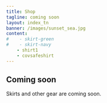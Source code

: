 ```yaml
---
title: Shop
tagline: coming soon
layout: index_tn
banner: /images/sunset_sea.jpg
content: 
#    - skirt-green
#    - skirt-navy
    - shirt1
    - covsafeshirt
---
```


## Coming soon

Skirts and other gear are coming soon.